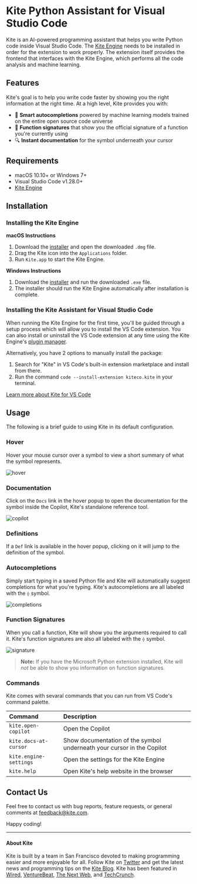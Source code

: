 # Kite Python Assistant for Visual Studio Code

Kite is an AI-powered programming assistant that helps you write Python code inside Visual Studio Code. The
[Kite Engine](https://kite.com/) needs to be installed in order for the extension to work properly. The extension itself
provides the frontend that interfaces with the Kite Engine, which performs all the code analysis and machine learning.


## Features

Kite's goal is to help you write code faster by showing you the right information at the right time. At a high level,
Kite provides you with:
* 🧠 __Smart autocompletions__ powered by machine learning models trained on the entire open source code universe
* 👀 __Function signatures__ that show you the official signature of a function you're currently using
* 🔍 __Instant documentation__ for the symbol underneath your cursor


## Requirements

* macOS 10.10+ or Windows 7+
* Visual Studio Code v1.28.0+
* [Kite Engine](https://kite.com/)


## Installation

### Installing the Kite Engine

__macOS Instructions__
1. Download the [installer](https://kite.com/download) and open the downloaded `.dmg` file.
2. Drag the Kite icon into the `Applications` folder.
3. Run `Kite.app` to start the Kite Engine.

__Windows Instructions__
1. Download the [installer](https://kite.com/download) and run the downloaded `.exe` file.
2. The installer should run the Kite Engine automatically after installation is complete.

### Installing the Kite Assistant for Visual Studio Code

When running the Kite Engine for the first time, you'll be guided through a setup process which will allow you to install
the VS Code extension. You can also install or uninstall the VS Code extension at any time using the Kite Engine's [plugin
manager](https://help.kite.com/article/62-managing-editor-plugins).

Alternatively, you have 2 options to manually install the package:
1. Search for "Kite" in VS Code's built-in extension marketplace and install from there.
2. Run the command `code --install-extension kiteco.kite` in your terminal.

[Learn more about Kite for VS Code](https://www.kite.com/integrations/vs-code)


## Usage

The following is a brief guide to using Kite in its default configuration.

### Hover

Hover your mouse cursor over a symbol to view a short summary of what the symbol represents.

![hover](https://s3.amazonaws.com/helpscout.net/docs/assets/589ced522c7d3a784630c348/images/5c3eb72c2c7d3a3194501270/file-LaHSHhYTkH.png)

### Documentation

Click on the `Docs` link in the hover popup to open the documentation for the symbol inside the Copilot, Kite's standalone
reference tool.

![copilot](https://github.com/kiteco/atom-plugin/blob/master/docs/images/copilot.png?raw=true)

### Definitions

If a `Def` link is available in the hover popup, clicking on it will jump to the definition of the symbol.

### Autocompletions

Simply start typing in a saved Python file and Kite will automatically suggest completions for what you're typing. Kite's
autocompletions are all labeled with the `⟠` symbol.

![completions](https://s3.amazonaws.com/helpscout.net/docs/assets/589ced522c7d3a784630c348/images/5c3eb54f04286304a71e4292/file-jJZznGIq2t.png)

### Function Signatures

When you call a function, Kite will show you the arguments required to call it. Kite's function signatures are also all
labeled with the `⟠` symbol.

![signature](https://s3.amazonaws.com/helpscout.net/docs/assets/589ced522c7d3a784630c348/images/5c3eb6ad2c7d3a319450126e/file-j1bl9zETcx.png)

> __Note:__ If you have the Microsoft Python extension installed, Kite will _not_ be able to show you information on
> function signatures.

### Commands

Kite comes with sevaral commands that you can run from VS Code's command palette.

|Command|Description|
|:---|:---|
|`kite.open-copilot`|Open the Copilot|
|`kite.docs-at-cursor`|Show documentation of the symbol underneath your cursor in the Copilot|
|`kite.engine-settings`|Open the settings for the Kite Engine|
|`kite.help`|Open Kite's help website in the browser|


## Contact Us

Feel free to contact us with bug reports, feature requests, or general comments at feedback@kite.com.

Happy coding!


---

#### About Kite

Kite is built by a team in San Francisco devoted to making programming easier and more enjoyable for all. Follow Kite on
[Twitter](https://twitter.com/kitehq) and get the latest news and programming tips on the
[Kite Blog](https://kite.com/blog).
Kite has been featured in [Wired](https://www.wired.com/2016/04/kites-coding-asssitant-spots-errors-finds-better-open-source/), 
[VentureBeat](https://venturebeat.com/2019/01/28/kite-raises-17-million-for-its-ai-powered-developer-environment/), 
[The Next Web](https://thenextweb.com/dd/2016/04/14/kite-plugin/), and 
[TechCrunch](https://techcrunch.com/2019/01/28/kite-raises-17m-for-its-ai-driven-code-completion-tool/). 
